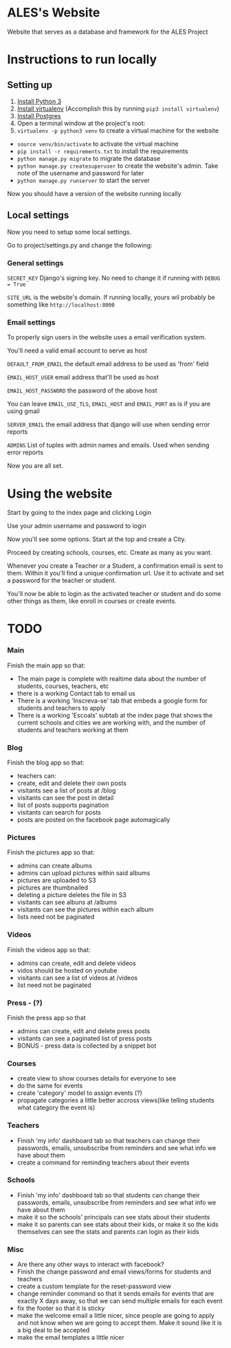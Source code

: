 # ALES's Website
Website that serves as a database and framework for the ALES Project

# Instructions to run locally

## Setting up

1. [Install Python 3](https://www.python.org/downloads/)
2. [Install virtualenv](https://virtualenv.pypa.io/en/stable/) (Accomplish this by running `pip3 install virtualenv`)
3. [Install Postgres](https://devcenter.heroku.com/articles/heroku-postgresql#local-setup)
4. Open a terminal window at the project's root:
 1. `virtualenv -p python3 venv` to create a virtual machine for the website
 * `source venv/bin/activate` to activate the virtual machine
 * `pip install -r requirements.txt` to install the requirements
 * `python manage.py migrate` to migrate the database
 * `python manage.py createsuperuser` to create the website's admin. Take note of the username and password for later
 * `python manage.py runserver` to start the server

Now you should have a version of the website running locally

## Local settings

Now you need to setup some local settings.

Go to project/settings.py and change the following:

### General settings
`SECRET_KEY` Django's signing key. No need to change it if running with `DEBUG = True`

`SITE_URL` is the website's domain. If running locally, yours wil probably be something like `http://localhost:8000`

### Email settings
To properly sign users in the website uses a email verification system.

You'll need a valid email account to serve as host

`DEFAULT_FROM_EMAIL` the default email address to be used as 'from' field

`EMAIL_HOST_USER` email address that'll be used as host

`EMAIL_HOST_PASSWORD` the password of the above host

You can leave `EMAIL_USE_TLS`, `EMAIL_HOST` and `EMAIL_PORT` as is if you are using gmail

`SERVER_EMAIL` the email address that django will use when sending error reports

`ADMINS` List of tuples with admin names and emails. Used when sending error reports

Now you are all set.

# Using the website

Start by going to the index page and clicking Login

Use your admin username and password to login

Now you'll see some options. Start at the top and create a City.

Proceed by creating schools, courses, etc. Create as many as you want.

Whenever you create a Teacher or a Student, a confirmation email is sent to them. Within it you'll find a unique confirmation url. Use it to activate and set a password for the teacher or student.

You'll now be able to login as the activated teacher or student and do some other things as them, like enroll in courses or create events.

# TODO

### Main
Finish the main app so that:

* The main page is complete with realtime data about the number of students, courses, teachers, etc
* there is a working Contact tab to email us
* There is a working 'Inscreva-se' tab that embeds a google form for students and teachers to apply
* There is a working 'Escoals' subtab at the index page that shows the current schools and cities we are working with, and the number of students and teachers working at them

### Blog
Finish the blog app so that:

* teachers can:
 * create, edit and delete their own posts
* visitants see a list of posts at /blog
* visitants can see the post in detail
* list of posts supports pagination
* visitants can search for posts
* posts are posted on the facebook page automagically

### Pictures
Finish the pictures app so that:

* admins can create albums
* admins can upload pictures within said albums
* pictures are uploaded to S3
* pictures are thumbnailed
* deleting a picture deletes the file in S3
* visitants can see albuns at /albums
* visitants can see the pictures within each album
* lists need not be paginated

### Videos
Finish the videos app so that:

* admins can create, edit and delete videos
* vidos should be hosted on youtube
* visitants can see a list of videos at /videos
* list need not be paginated

### Press - (?)
Finish the press app so that

* admins can create, edit and delete press posts
* visitants can see a paginated list of press posts
* BONUS - press data is collected by a snippet bot

### Courses

* create view to show courses details for everyone to see
* do the same for events
* create 'category' model to assign events (?)
* propagate categories a little better accross views(like telling students what category the event is)

### Teachers

* Finish 'my info' dashboard tab so that teachers can change their passwords, emails, unsubscribe from reminders and see what info we have about them
* create a command for reminding teachers about their events

### Schools

* Finish 'my info' dashboard tab so that students can change their passwords, emails, unsubscribe from reminders and see what info we have about them
* make it so the schools' principals can see stats about their students
* make it so parents can see stats about their kids, or make it so the kids themselves can see the stats and parents can login as their kids

### Misc

* Are there any other ways to interact with facebook?
* Finish the change password and email views/forms for students and teachers
* create a custom template for the reset-password view
* change reminder command so that it sends emails for events that are exactly X days away, so that we can send multiple emails for each event
* fix the footer so that it is sticky
* make the welcome email a little nicer, since people are going to apply and not know when we are going to accept them. Make it sound like it is a big deal to be accepted
* make the email templates a little nicer
